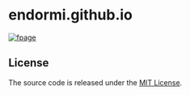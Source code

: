 # endormi.github.io

[![fpage](https://user-images.githubusercontent.com/39559256/54150320-cf6af600-4440-11e9-8d14-6ba4c82c2523.PNG)](https://endormi.io/)

## License

The source code is released under the [MIT License](https://github.com/endormi/endormi.github.io/blob/master/LICENSE).
